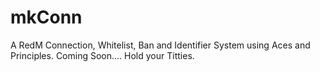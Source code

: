 # mkConn
A RedM Connection, Whitelist, Ban and Identifier System using Aces and Principles.
Coming Soon.... Hold your Titties.
